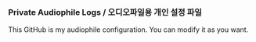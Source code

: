 ### Private Audiophile Logs / 오디오파일용 개인 설정 파일

This GitHub is my audiophile configuration.
You can modify it as you want.
